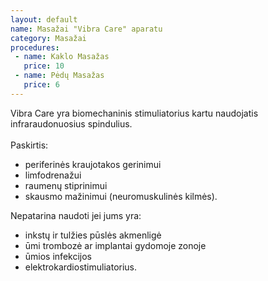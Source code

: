```yaml
---
layout: default
name: Masažai "Vibra Care" aparatu 
category: Masažai
procedures:
 - name: Kaklo Masažas
   price: 10
 - name: Pėdų Masažas
   price: 6
---
```


<div class="text-box">
Vibra Care yra biomechaninis stimuliatorius kartu naudojatis infraraudonuosius spindulius.
<br><br>
Paskirtis:
<ul>
<li>periferinės kraujotakos gerinimui</li>
<li>limfodrenažui</li>
<li>raumenų stiprinimui</li>
<li>skausmo mažinimui (neuromuskulinės kilmės).</li>
</ul>
Nepatarina naudoti jei jums yra: 
<ul>
<li>inkstų ir tulžies pūslės akmenligė</li>
<li>ūmi trombozė ar implantai gydomoje zonoje</li>
<li>ūmios infekcijos</li>
<li>elektrokardiostimuliatorius.</li>
</ul>
</div>